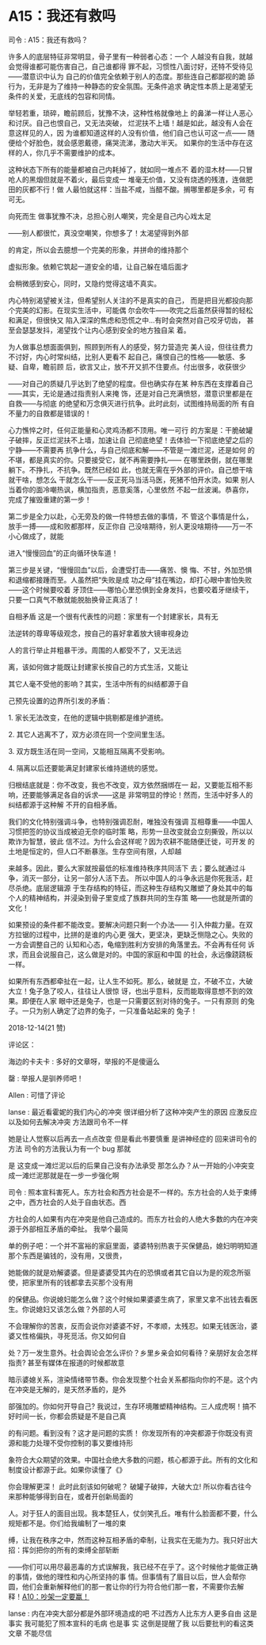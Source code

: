 # A15：我还有救吗

司令 : A15：我还有救吗？

许多人的底层特征非常明显，骨子里有一种弱者心态：一个 人越没有自我，就越会觉得谁都可能伤害自己，自己谁都得 罪不起，习惯性八面讨好，还特不受待见——潜意识中认为 自己的价值完全依赖于别人的态度。那些连自己都鄙视的跪 舔行为，无非是为了维持一种静态的安全氛围。无条件追求 确定性本质上是渴望无条件的关爱，无底线的包容和同情。

举轻若重，琐碎，瞻前顾后，犹豫不决，这种性格就像地上 的鼻涕一样让人恶心和讨厌。自己也恨自己，又无法突破， 烂泥扶不上墙！越是如此，越没有人会在意这样见的人，因 为谁都知道这样的人没有价值，他们自己也认可这一点—— 随便给个好脸色，就会感恩戴德，痛哭流涕，激动大半天。 如果你的生活中存在这样的人，你几乎不需要维护的成本。

这种状态下所有的能量都被自己内耗掉了，就如同一堆点不 着的湿木材——只冒呛人的黑烟但就是不着火，最后变成一 堆毫无价值，又没有烧透的残渣，连做肥田的灰都不行！做 人最怕就这样：当盐不咸，当醋不酸。搁哪里都是多余，可 有可无。

向死而生 做事犹豫不决，总担心别人嘲笑，完全是自己内心戏太足

——别人都很忙，真没空嘲笑，你想多了！太渴望得到外部

的肯定，所以会去臆想一个完美的形象，并拼命的维持那个

虚拟形象。依赖它筑起一道安全的墙，让自己躲在墙后面才

会稍微感到安心，同时，又隐约觉得这墙不真实。

内心特别渴望被关注，但希望别人关注的不是真实的自己， 而是把目光都投向那个完美的幻影。在现实生活中，可能偶 尔会吹牛——吹完之后虽然获得暂的轻松和满足，但很快又 陷入深深的焦虑和恐慌之中…有时会突然对自己咬牙切齿， 甚至会瑟瑟发抖，渴望找个让内心感到安全的地方独自呆 着。

为人做事总想面面俱到，照顾到所有人的感受，努力营造完 美人设，但往往费力不讨好，内心时常纠结，比别人更看不 起自己，痛恨自己的性格——敏感、多疑、自卑，瞻前顾 后，欲言又止，放不开又抓不住要点。付出很多，收获很少

——对自己的质疑几乎达到了绝望的程度。但也确实存在某 种东西在支撑着自己——其实，无论是通过指责别人来掩 饰，还是对自己充满愤怒，潜意识里都是在自救——与彻底 的绝望和万念俱灭进行抗争。此时此刻，试图维持局面的所 有自不量力的自救都是错误的！

心力憔悴之时，任何正能量和心灵鸡汤都不顶用。唯一可行 的方案是：干脆破罐子破摔，反正烂泥扶不上墙，加速让自 己彻底绝望！去体验一下彻底绝望之后的宁静——不需要再 抗争什么，与自己彻底和解——不管是一滩烂泥，还是如何 的不堪，都是真实的你。只要接受它，就不再需要挣扎—— 在哪里跌倒，就在哪里躺下。不挣扎，不抗争。既然已经如 此，也就无需在乎外部的评价。自己想干啥就干啥，想怎么 干就怎么干——反正死马当活马医，死猪不怕开水烫。如果 别人当着你的面冷嘲热讽，横加指责，恶意奚落，心里依然 不起一丝波澜。恭喜你，完成了摧毁重建的第一步！

第二步是全力以赴，心无旁及的做一件特想去做的事情，不 管这个事情是什么，放手一搏——成和败都那样，反正你自 己没啥期待，别人更没啥期待——万一不小心做成了，就能

进入“慢慢回血”的正向循环快车道！

第三步是关键，“慢慢回血”以后，会遭受打击——痛苦、懊 悔、不甘，外加恐惧和退缩都接踵而至。人虽然把“失败是成 功之母”挂在嘴边，却打心眼中害怕失败——这个时候要咬着 牙顶住——哪怕心里恐惧到全身发抖，也要咬着牙继续干， 只要一口真气不散就能脱胎换骨正真活了！

自相矛盾 这是一个很有代表性的问题：家里有一个封建家长，具有无

法逆转的尊卑等级观念，按自己的喜好拿着放大镜审视身边

人的言行举止并粗暴干涉。周围的人都受不了，又无法远

离，该如何做才能既让封建家长按自己的方式生活，又能让

其它人毫不受他的影响？其实，生活中所有的纠结都源于自

己预先设置的边界所引发的矛盾：

1\. 家长无法改变，在他的逻辑中挑剔都是维护道统。

2\. 其它人逃离不了，双方必须在同一个空间里生活。

3\. 双方既生活在同一空间，又能相互隔离不受影响。

4\. 隔离以后还要能满足封建家长维持道统的感觉。

归根结底就是：你不改变，我也不改变，双方依然捆绑在一 起，又要能互相不影响，还要能够满足各自的诉求——这是 非常明显的悖论！然而，生活中好多人的纠结都源于这种解 不开的自相矛盾。

我们的文化特别强调斗争，也特别强调忍耐，唯独没有强调 互相尊重——中国人习惯把签的协议当成被迫无奈的临时策 略，形势一旦改变就会立刻撕毁，所以以欺诈为智慧，彼此 信不过。为什么会这样呢？因为农耕不能随便迁徙，可开发 的土地是恒定的，但人口不断暴涨。生存空间有限，人却越

来越多。因此，要么大家就按最低的标准维持秩序共同活下 去；要么就通过斗争，消灭一部分，让另一部分人活下去。 所以中国人的斗争永远是你死我活，赶尽杀绝。底层逻辑源 于生存结构的特征，而这种生存结构又雕塑了身处其中的每 个人的精神结构，并浸染到骨子里变成了族群共同的生存策 略——也就是所谓的文化！

如果预设的条件都不能改变。要解决问题只剩一个办法—— 引入仲裁力量。在双方拉锯的过程中，比拼的是谁的内心更 强大，更坚决，更缺乏恻隐之心。失败的一方会调整自己的 认知和心态，龟缩到胜利方安排的角落里去。不会再有任何 诉求，而且会说服自己，这么做是对的。中国的家庭和中国 的社会，永远像跷跷板一样。

如果所有东西都牵扯在一起，让人生不如死。那么，破就是 立，不破不立，大破大立！兔子急了咬人，往往让人很惊 讶，也出乎意料，反而能取得意想不到的效果。即便在人家 眼中还是兔子，也是一只需要区别对待的兔子。一只有原则 的兔子。一只为别人确定了边界的兔子，一只准备站起来的 兔子！

2018-12-14(21 赞)

评论区：

海边的卡夫卡 : 多好的文章呀，举报的不是傻逼么

罄 : 举报人是驯养师吧！

Allen : 可惜了评论

lanse : 最近看霍妮的我们内心的冲突 很详细分析了这种冲突产生的原因 应激反应 以及如何去解决冲突 方法跟司令不一样

她是让人觉察以后再去一点点改变 但是看此书要慎重 是讲神经症的 回来讲司令的方法 司令的方法我认为有一个 bug 那就

是 这变成一滩烂泥以后的后果自己没有办法承受 那怎么办？从一开始的小冲突变成一滩烂泥那就是在一步一步强化啊

司令 : 照本宣科害死人。东方社会和西方社会是不一样的。东方社会的人处于束缚之中，西方社会的人处于自由状态。西

方社会的人如果有内在冲突是他自己造成的。而东方社会的人绝大多数的内在冲突源于外部相互矛盾的牵扯。 我举个最简

单的例子吧：一个并不富裕的家庭里面，婆婆特别热衷于买保健品，媳妇明明知道那个东西是骗钱的，没有用，又很贵，

她能做的就是劝解婆婆。但是婆婆受其内在的恐惧或者其它自以为是的观念所驱使，把家里所有的钱都拿去买那个没有用

的保健品。你说媳妇能怎么做？这个时候如果婆婆生病了，家里又拿不出钱去看医生。你说媳妇又该怎么做？外部的人可

不会理解你的苦衷，反而会说你对婆婆不好，不孝顺，太残忍。如果无钱医治，婆婆又性格偏执，寻死觅活。你又如何自

处？万一发生意外。社会舆论会怎么评价？乡里乡亲会如何看待？亲朋好友会怎样指责? 甚至有媒体在报道的时候都故意

暗示婆媳关系，渲染情绪带节奏。你会发现整个社会关系都指向你的不是。这个内在冲突是无解的，是天然矛盾的，是外

部强加的。你如何开导自己? 我说过，生存环境雕塑精神结构。三人成虎啊！搞不好时间一长，你都会质疑是不是自己真

的有问题。看到没有？这才是问题的实质！ 你发现所有的冲突都源于你既没有资源和能力处理不受你控制的事又要维持形

象符合大众期望的效果。中国社会绝大多数的问题，核心都源于此。所有的文化和制度设计都源于此。如果你读懂了《》

你会理解更深！ 此时此刻该如何破呢？ 破罐子破摔，大破大立! 所以你看古往今来那种能够得到自在，或者开创新局面的

人。对于狂人的面目出现。我本楚狂人，仗剑笑孔丘。唯有什么脸面都不要，什么规矩都不是。你们给我编制了一堆的束

缚，让我在秩序之中，然而这种互相矛盾的牵制，让我实在无能为力。我只好出大招：挥剑把你的所有的束缚全部斩断

——你们可以用尽最恶毒的方式误解我，我已经不在乎了。这个时候他才能做正确的事情，做他的理性和内心所坚持的事 情。但事情有了眉目以后，世人会帮你圆，他们会重新解释他们的那一套让你的行为符合他们那一套，不需要你去解 释！[A10](https://mp.weixin.qq.com/s/nLDFWF53S2_FxAhnt5dydw)[：吵架一定要赢！](https://mp.weixin.qq.com/s/nLDFWF53S2_FxAhnt5dydw)

lanse : 内在冲突大部分都是外部环境造成的吧 不过西方人比东方人更多自由 这是事实 我可能犯了照本宣科的毛病 也是事 实 这倒是提醒了我 以后要批判的看这类文章 不能尽信